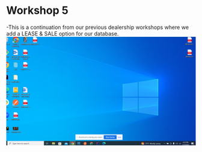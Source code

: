 # Workshop 5
-This is a continuation from our previous dealership workshops where we add a LEASE & SALE option for our database.
![](HomeScreen.PNG)